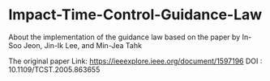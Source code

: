 # Impact-Time-Control-Guidance-Law
About the implementation of the guidance law based on the paper by In-Soo Jeon, Jin-Ik Lee, and Min-Jea Tahk

The original paper Link: https://ieeexplore.ieee.org/document/1597196
DOI : 10.1109/TCST.2005.863655


